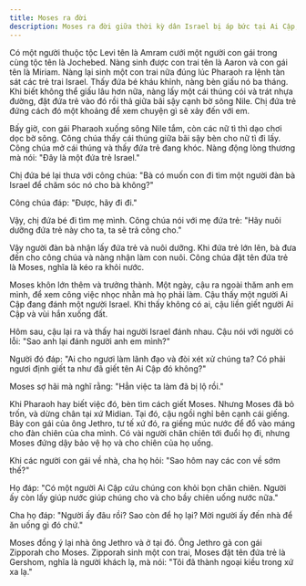 ```yaml
---
title: Moses ra đời
description: Moses ra đời giữa thời kỳ dân Israel bị áp bức tại Ai Cập, được công chúa Pharaoh cứu và nuôi dưỡng, sau đó trưởng thành, bảo vệ công lý, và bắt đầu hành trình dẫn dắt dân tộc mình ra khỏi cảnh nô lệ.
---
```


Có một người thuộc tộc Levi tên là Amram cưới một người con gái trong cùng tộc tên là Jochebed. Nàng sinh được con trai tên là Aaron và con gái tên là Miriam. Nàng lại sinh một con trai nữa đúng lúc Pharaoh ra lệnh tàn sát các trẻ trai Israel. Thấy đứa bé kháu khỉnh, nàng bèn giấu nó ba tháng. Khi biết không thể giấu lâu hơn nữa, nàng lấy một cái thúng cói và trát nhựa đường, đặt đứa trẻ vào đó rồi thả giữa bãi sậy cạnh bờ sông Nile. Chị đứa trẻ đứng cách đó một khoảng để xem chuyện gì sẽ xảy đến với em.

Bấy giờ, con gái Pharaoh xuống sông Nile tắm, còn các nữ tì thì dạo chơi dọc bờ sông. Công chúa thấy cái thúng giữa bãi sậy bèn cho nữ tì đi lấy. Công chúa mở cái thúng và thấy đứa trẻ đang khóc. Nàng động lòng thương mà nói: "Đây là một đứa trẻ Israel."

Chị đứa bé lại thưa với công chúa: "Bà có muốn con đi tìm một người đàn bà Israel để chăm sóc nó cho bà không?"

Công chúa đáp: "Được, hãy đi đi."

Vậy, chị đứa bé đi tìm mẹ mình. Công chúa nói với mẹ đứa trẻ: "Hãy nuôi dưỡng đứa trẻ này cho ta, ta sẽ trả công cho."

Vậy người đàn bà nhận lấy đứa trẻ và nuôi dưỡng. Khi đứa trẻ lớn lên, bà đưa đến cho công chúa và nàng nhận làm con nuôi. Công chúa đặt tên đứa trẻ là Moses, nghĩa là kéo ra khỏi nước.

Moses khôn lớn thêm và trưởng thành. Một ngày, cậu ra ngoài thăm anh em mình, để xem công việc nhọc nhằn mà họ phải làm. Cậu thấy một người Ai Cập đang đánh một người Israel. Khi thấy không có ai, cậu liền giết người Ai Cập và vùi hắn xuống đất.

Hôm sau, cậu lại ra và thấy hai người Israel đánh nhau. Cậu nói với người có lỗi: "Sao anh lại đánh người anh em mình?"

Người đó đáp: "Ai cho ngươi làm lãnh đạo và đòi xét xử chúng ta? Có phải ngươi định giết ta như đã giết tên Ai Cập đó không?"

Moses sợ hãi mà nghĩ rằng: "Hẳn việc ta làm đã bị lộ rồi."

Khi Pharaoh hay biết việc đó, bèn tìm cách giết Moses. Nhưng Moses đã bỏ trốn, và dừng chân tại xứ Midian. Tại đó, cậu ngồi nghỉ bên cạnh cái giếng. Bảy con gái của ông Jethro, tư tế xứ đó, ra giếng múc nước để đổ vào máng cho đàn chiên của cha mình. Có vài người chăn chiên tới đuổi họ đi, nhưng Moses đứng dậy bảo vệ họ và cho chiên của họ uống.

Khi các người con gái về nhà, cha họ hỏi: "Sao hôm nay các con về sớm thế?"

Họ đáp: "Có một người Ai Cập cứu chúng con khỏi bọn chăn chiên. Người ấy còn lấy giúp nước giúp chúng cho và cho bầy chiên uống nước nữa."

Cha họ đáp: "Người ấy đâu rồi? Sao còn để họ lại? Mời người ấy đến nhà để ăn uống gì đó chứ."

Moses đồng ý lại nhà ông Jethro và ở tại đó. Ông Jethro gả con gái Zipporah cho Moses. Zipporah sinh một con trai, Moses đặt tên đứa trẻ là Gershom, nghĩa là người khách lạ, mà nói: "Tôi đã thành ngoại kiều trong xứ xa lạ."